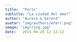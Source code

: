 ```yaml
---
title:  "París"
subtitle: "La ciudad del amor"
author: "Aurore & Gérard"
avatar: "img/authors/wferr.png"
image: "img/ring.jpg"
date:   2015-04-20 12:12:12
---
```

